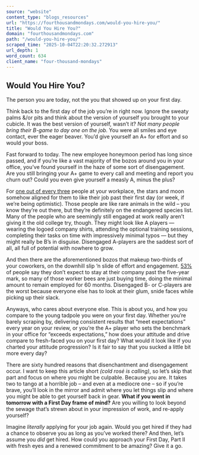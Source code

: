 ```yaml
---
source: "website"
content_type: "blogs_resources"
url: "https://fourthousandmondays.com/would-you-hire-you/"
title: "Would You Hire You?"
domain: "fourthousandmondays.com"
path: "/would-you-hire-you/"
scraped_time: "2025-10-04T22:20:32.272913"
url_depth: 1
word_count: 634
client_name: "four-thousand-mondays"
---
```


## Would You Hire You?

The person you are today, not the you that showed up on your first day.

Think back to the first day of the job you’re in right now. Ignore the sweaty palms &/or pits and think about the version of yourself you brought to your cubicle. It was the best version of yourself, wasn’t it? _Not many people bring their B-game to day one on the job._ You were all smiles and eye contact, ever the eager beaver. You’d give yourself an A+ for effort and so would your boss.

Fast forward to today. The new employee honeymoon period has long since passed, and if you’re like a vast majority of the bozos around you in your office, you’ve found yourself in the haze of some sort of disengagement. Are you still bringing your A+ game to every call and meeting and report you churn out? Could you even give yourself a measly A, minus the plus?

For [one out of every three](https://news.gallup.com/poll/180404/gallup-daily-employee-engagement.aspx) people at your workplace, the stars and moon somehow aligned for them to like their job past their first day (or week, if we’re being optimistic). Those people are like rare animals in the wild – you know they’re out there, but they’re definitely on the endangered species list. Many of the people who are seemingly still engaged at work really aren’t giving it the old college try, though. They might look like A players — wearing the logoed company shirts, attending the optional training sessions, completing their tasks on time with impressively minimal typos — but they might really be B’s in disguise. Disengaged A-players are the saddest sort of all, all full of potential with nowhere to grow.

And then there are the aforementioned bozos that makeup two-thirds of your coworkers, on the downhill slip ‘n slide of effort and engagement. [53%](https://www.prnewswire.com/news-releases/nintex-study-uncovers-employee-onboarding-as-a-top-pain-point-in-todays-workplaces-300594848.html) of people say they don’t expect to stay at their company past the five-year mark, so many of those worker bees are just buying time, doing the minimal amount to remain employed for 60 months. Disengaged B- or C-players are the worst because everyone else has to look at their glum, snide faces while picking up their slack.

Anyways, who cares about everyone else. This is about you, and how you compare to the young tadpole you were on your first day. Whether you’re barely scraping by, delivering consistent results that “meet expectations” every year on your review, or you’re the A+ player who sets the benchmark in your office for “exceeds expectations,” how does your attitude and drive compare to fresh-faced you on your first day? What would it look like if you charted your attitude progression? Is it fair to say that you sucked a little bit more every day?

There are sixty hundred reasons that disenchantment and disengagement occur. I want to keep this article short _(cold rosé is calling)_, so let’s skip that part and focus on where you might be culpable. Because you are. It takes two to tango at a horrible job – and even at a mediocre one – so if you’re brave, you’ll look in the mirror and admit where you let things slip and where you might be able to get yourself back in gear. **What if you went in tomorrow with a First Day frame of mind?** Are you willing to look beyond the sewage that’s strewn about in your impression of work, and re-apply yourself?

Imagine _literally_ applying for your job again. Would you get hired if they had a chance to observe you as long as you’ve worked there? And then, let’s assume you _did_ get hired. How could you approach your First Day, Part II with fresh eyes and a renewed commitment to be amazing? Give it a go.